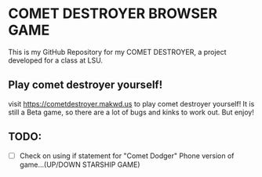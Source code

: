 # COMET DESTROYER BROWSER GAME

This is my GitHub Repository for my COMET DESTROYER, a project developed for a class at LSU.

## Play comet destroyer yourself!

visit https://cometdestroyer.makwd.us to play comet destroyer yourself!
It is still a Beta game, so there are a lot of bugs and kinks to work out. But enjoy!

## TODO:

- [ ] Check on using if statement for "Comet Dodger" Phone version of game...(UP/DOWN STARSHIP GAME)
